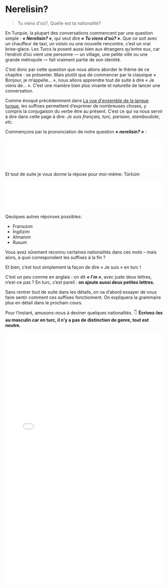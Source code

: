 # Nerelisin?

> Tu viens d'où?, Quelle est ta nationalité?

En Turquie, la plupart des conversations commencent par une question simple : *__« Nerelisin? »__*, qui veut dire *__« Tu viens d'où? »__*. Que ce soit avec un chauffeur de taxi, un voisin ou une nouvelle rencontre, c’est un vrai brise-glace. Les Turcs la posent aussi bien aux étrangers qu’entre eux, car l’endroit d’où vient une personne — un village, une petite ville ou une grande métropole — fait vraiment partie de son identité.

C’est donc par cette question que nous allons aborder le thème de ce chapitre : se présenter. Mais plutôt que de commencer par le classique « Bonjour, je m’appelle… », nous allons apprendre tout de suite à dire « Je viens de… ». C’est une manière bien plus vivante et naturelle de lancer une conversation.

Comme évoqué précédemment dans [La vue d'ensemble de la langue turque](vue_densemble), les suffixes permettent d’exprimer de nombreuses choses, y compris la conjugaison du verbe être au présent. C’est ce qui va nous servir à dire dans cette page à dire: *Je suis français, turc, parisien, stambouliote, etc.*

Commençons par la prononciation de notre question *__« nerelisin? »__* :


<iframe src="h5p/nerelisin.html" style="width: 100%; height: 90px; border: none; display: block;" scrolling="no" frameborder="0" allowfullscreen ></iframe>


Et tout de suite je vous donne la répose pour moi-même: Türk*üm*

<iframe src="h5p/turkum.html" style="width: 100%; height: 90px; border: none; display: block;" scrolling="no" frameborder="0" allowfullscreen ></iframe>

Qeulques autres réponses possibles:

- Fransız*ım*
- İngiliz*im*
- Alman*ım*
- Rus*um*

Vous avez sûrement reconnu certaines nationalités dans ces mots – mais alors, à quoi correspondent les suffixes à la fin ?

Et bien, c’est tout simplement la façon de dire « Je suis » en turc !

C’est un peu comme en anglais : on dit *__« I'm »__*, avec juste deux lettres, n’est-ce pas ?
En turc, c’est pareil : **on ajoute aussi deux petites lettres.**

Sans rentrer tout de suite dans les détails, on va d’abord essayer de vous faire sentir comment ces suffixes fonctionnent. On expliquera la grammaire plus en détail dans le prochain cours.

Pour l’instant, amusons-nous à deviner quelques nationalités. 👇
**Écrivez-les au masculin car en turc, il n’y a pas de distinction de genre, tout est neutre.**
<iframe src="h5p/nationalites.html" style="width: 100%; height: 800px; border: none; display: block;" scrolling="no" frameborder="0" allowfullscreen ></iframe>



